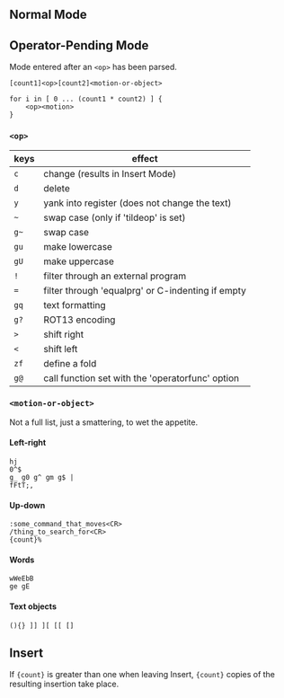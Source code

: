 ## Normal Mode

## Operator-Pending Mode

Mode entered after an `<op>` has been parsed.

```
[count1]<op>[count2]<motion-or-object>

for i in [ 0 ... (count1 * count2) ] {
    <op><motion>
}
```

### `<op>`

keys | effect
-----| -------
`c`  | change (results in Insert Mode)
`d`  | delete
`y`  | yank into register (does not change the text)
`~`  | swap case (only if 'tildeop' is set)
`g~` | swap case
`gu` | make lowercase
`gU` | make uppercase
`!`  | filter through an external program
`=`  | filter through 'equalprg' or C-indenting if empty
`gq` | text formatting
`g?` | ROT13 encoding
`>`  | shift right
`<`  | shift left
`zf` | define a fold
`g@` | call function set with the 'operatorfunc' option


### `<motion-or-object>`

Not a full list, just a smattering, to wet the appetite.

#### Left-right

```
hj
0^$
g_ g0 g^ gm g$ |
fFtT;,
```

#### Up-down

```
:some_command_that_moves<CR>
/thing_to_search_for<CR>
{count}%
```

#### Words

```
wWeEbB
ge gE
```

#### Text objects

```
(){} ]] ][ [[ []
```

## Insert

If `{count}` is greater than one when leaving Insert, `{count}` copies
of the resulting insertion take place.
